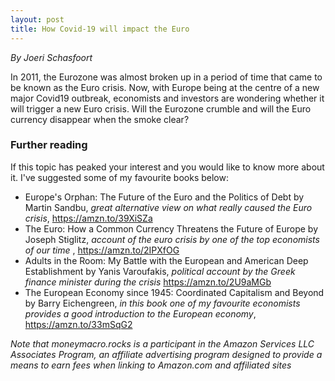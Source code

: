 ```yaml
---
layout: post
title: How Covid-19 will impact the Euro
---
```

*By Joeri Schasfoort*

In 2011, the Eurozone was almost broken up in a period of time that came to be known as the Euro crisis. Now, with Europe being at the centre of a new major Covid19 outbreak, economists and investors are wondering whether it will trigger a new Euro crisis. Will the Eurozone crumble and will the Euro currency disappear when the smoke clear?




### Further reading
If this topic has peaked your interest and you would like to know more about it. I've suggested some of my favourite books below:

* Europe's Orphan: The Future of the Euro and the Politics of Debt by Martin Sandbu, *great alternative view on what really caused the Euro crisis*, https://amzn.to/39XiSZa
* The Euro: How a Common Currency Threatens the Future of Europe by Joseph Stiglitz, *account of the euro crisis by one of the top economists of our time* , https://amzn.to/2IPXfOG
* Adults in the Room: My Battle with the European and American Deep Establishment by Yanis Varoufakis, *political account by the Greek finance minister during the crisis* https://amzn.to/2U9aMGb
* The European Economy since 1945: Coordinated Capitalism and Beyond by Barry Eichengreen, *in this book one of my favourite economists provides a good introduction to the European economy*, https://amzn.to/33mSqG2

*Note that moneymacro.rocks is a participant in the Amazon Services LLC Associates Program, an affiliate advertising program designed to provide a means to earn fees when linking to Amazon.com and affiliated sites*
